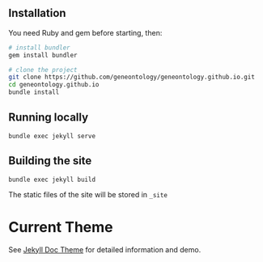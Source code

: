 ## Installation

You need Ruby and gem before starting, then:

```bash
# install bundler
gem install bundler

# clone the project
git clone https://github.com/geneontology/geneontology.github.io.git
cd geneontology.github.io
bundle install
```

## Running locally
```
bundle exec jekyll serve
```

## Building the site
```
bundle exec jekyll build
```
The static files of the site will be stored in `_site`

# Current Theme

See [Jekyll Doc Theme](https://aksakalli.github.io/jekyll-doc-theme/) for detailed information and demo.
